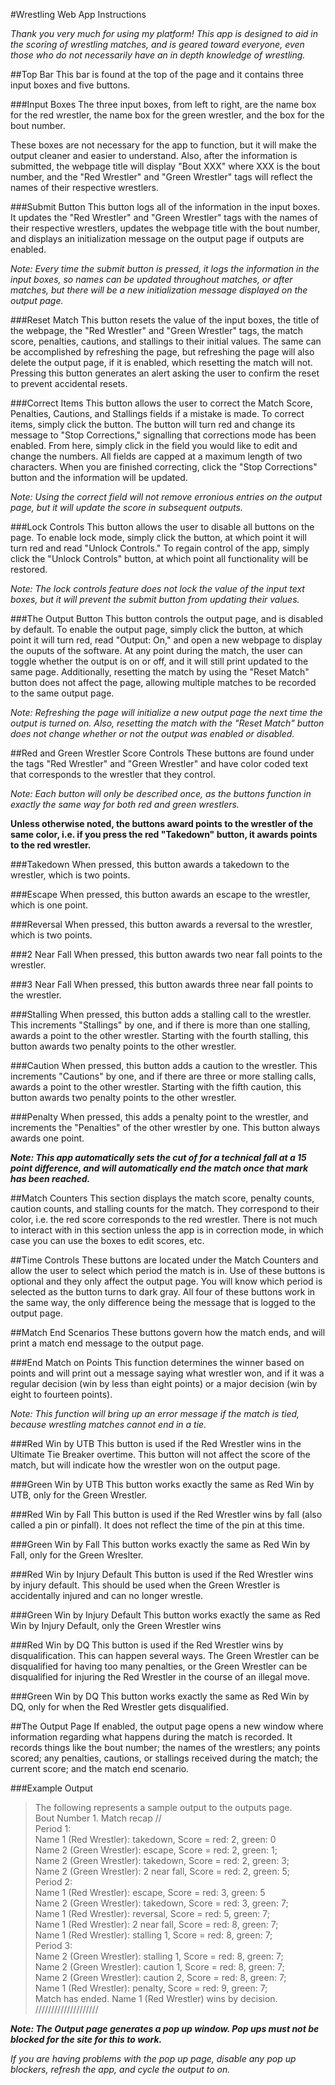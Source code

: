 #Wrestling Web App Instructions

*Thank you very much for using my platform! This app is designed to aid in the scoring of wrestling matches, and is geared toward everyone, even those who do not necessarily have an in depth knowledge of wrestling.*

##Top Bar
This bar is found at the top of the page and it contains three input boxes and five buttons. 

###Input Boxes
The three input boxes, from left to right, are the name box for the red wrestler, the name box for the green wrestler, and the box for the bout number.

These boxes are not necessary for the app to function, but it will make the output cleaner and easier to understand. Also, after the information is submitted, the webpage title will display "Bout XXX" where XXX is the bout number, and the "Red Wrestler" and "Green Wrestler" tags will reflect the names of their respective wrestlers.

###Submit Button
This button logs all of the information in the input boxes. It updates the "Red Wrestler" and "Green Wrestler" tags with the names of their respective wrestlers, updates the webpage title with the bout number, and displays an initialization message on the output page if outputs are enabled. 

*Note: Every time the submit button is pressed, it logs the information in the input boxes, so names can be updated throughout matches, or after matches, but there will be a new initialization message displayed on the output page.*

###Reset Match
This button resets the value of the input boxes, the title of the webpage, the "Red Wrestler" and "Green Wrestler" tags, the match score, penalties, cautions, and stallings to their initial values. The same can be accomplished by refreshing the page, but refreshing the page will also delete the output page, if it is enabled, which resetting the match will not. Pressing this button generates an alert asking the user to confirm the reset to prevent accidental resets.

###Correct Items
This button allows the user to correct the Match Score, Penalties, Cautions, and Stallings fields if a mistake is made. To correct items, simply click the button. The button will turn red and change its message to "Stop Corrections," signalling that corrections mode has been enabled. From here, simply click in the field you would like to edit and change the numbers. All fields are capped at a maximum length of two characters. When you are finished correcting, click the "Stop Corrections" button and the information will be updated.

*Note: Using the correct field will not remove erronious entries on the output page, but it will update the score in subsequent outputs.*

###Lock Controls
This button allows the user to disable all buttons on the page. To enable lock mode, simply click the button, at which point it will turn red and read "Unlock Controls." To regain control of the app, simply click the "Unlock Controls" button, at which point all functionality will be restored.

*Note: The lock controls feature does not lock the value of the input text boxes, but it will prevent the submit button from updating their values.*

###The Output Button
This button controls the output page, and is disabled by default. To enable the output page, simply click the button, at which point it will turn red, read "Output: On," and open a new webpage to display the ouputs of the software. At any point during the match, the user can toggle whether the output is on or off, and it will still print updated to the same page. Additionally, resetting the match by using the "Reset Match" button does not affect the page, allowing multiple matches to be recorded to the same output page.

*Note: Refreshing the page will initialize a new output page the next time the output is turned on. Also, resetting the match with the "Reset Match" button does not change whether or not the output was enabled or disabled.*


##Red and Green Wrestler Score Controls
These buttons are found under the tags "Red Wrestler" and "Green Wrestler" and have color coded text that corresponds to the wrestler that they control.

*Note: Each button will only be described once, as the buttons function in exactly the same way for both red and green wrestlers.*

**Unless otherwise noted, the buttons award points to the wrestler of the same color, i.e. if you press the red "Takedown" button, it awards points to the red wrestler.**

###Takedown
When pressed, this button awards a takedown to the wrestler, which is two points.

###Escape
When pressed, this button awards an escape to the wrestler, which is one point.

###Reversal
When pressed, this button awards a reversal to the wrestler, which is two points.

###2 Near Fall
When pressed, this button awards two near fall points to the wrestler.

###3 Near Fall
When pressed, this button awards three near fall points to the wrestler.

###Stalling
When pressed, this button adds a stalling call to the wrestler. This increments "Stallings" by one, and if there is more than one stalling, awards a point to the other wrestler. Starting with the fourth stalling, this button awards two penalty points to the other wrestler.

###Caution
When pressed, this button adds a caution to the wrestler. This increments "Cautions" by one, and if there are three or more stalling calls, awards a point to the other wrestler. Starting with the fifth caution, this button awards two penalty points to the other wrestler.

###Penalty
When pressed, this adds a penalty point to the wrestler, and increments the "Penalties" of the other wrestler by one. This button always awards one point.

*__Note: This app automatically sets the cut of for a technical fall at a 15 point difference, and will automatically end the match once that mark has been reached.__*

##Match Counters
This section displays the match score, penalty counts, caution counts, and stalling counts for the match. They correspond to their color, i.e. the red score corresponds to the red wrestler. There is not much to interact with in this section unless the app is in correction mode, in which case you can use the boxes to edit scores, etc. 

##Time Controls
These buttons are located under the Match Counters and allow the user to select which period the match is in. Use of these buttons is optional and they only affect the output page. You will know which period is selected as the button turns to dark gray. All four of these buttons work in the same way, the only difference being the message that is logged to the output page.

##Match End Scenarios
These buttons govern how the match ends, and will print a match end message to the output page. 

###End Match on Points
This function determines the winner based on points and will print out a message saying what wrestler won, and if it was a regular decision (win by less than eight points) or a major decision (win by eight to fourteen points). 

*Note: This function will bring up an error message if the match is tied, because wrestling matches cannot end in a tie.*

###Red Win by UTB
This button is used if the Red Wrestler wins in the Ultimate Tie Breaker overtime. This button will not affect the score of the match, but will indicate how the wrestler won on the output page. 

###Green Win by UTB
This button works exactly the same as Red Win by UTB, only for the Green Wrestler.

###Red Win by Fall
This button is used if the Red Wrestler wins by fall (also called a pin or pinfall). It does not reflect the time of the pin at this time. 

###Green Win by Fall
This button works exactly the same as Red Win by Fall, only for the Green Wreslter.

###Red Win by Injury Default
This button is used if the Red Wrestler wins by injury default. This should be used when the Green Wrestler is accidentally injured and can no longer wrestle.

###Green Win by Injury Default
This button works exactly the same as Red Win by Injury Default, only the Green Wrestler wins

###Red Win by DQ
This button is used if the Red Wrestler wins by disqualification. This can happen several ways. The Green Wrestler can be disqualified for having too many penalties, or the Green Wrestler can be disqualified for injuring the Red Wrestler in the course of an illegal move.

###Green Win by DQ
This button works exactly the same as Red Win by DQ, only for when the Red Wrestler gets disqualified.

##The Output Page
If enabled, the output page opens a new window where information regarding what happens during the match is recorded. It records things like the bout number; the names of the wrestlers; any points scored; any penalties, cautions, or stallings received during the match; the current score; and the match end scenario.

###Example Output
>The following represents a sample output to the outputs page.  
>Bout Number 1. Match recap //  
>Period 1:  
>Name 1 (Red Wrestler): takedown, Score = red: 2, green: 0   
>Name 2 (Green Wrestler): escape, Score = red: 2, green: 1;   
>Name 2 (Green Wrestler): takedown, Score = red: 2, green: 3;   
>Name 2 (Green Wrestler): 2 near fall, Score = red: 2, green: 5;   
>Period 2:  
>Name 1 (Red Wrestler): escape, Score = red: 3, green: 5   
>Name 2 (Green Wrestler): takedown, Score = red: 3, green: 7;   
>Name 1 (Red Wrestler): reversal, Score = red: 5, green: 7;   
>Name 1 (Red Wrestler): 2 near fall, Score = red: 8, green: 7;   
>Name 1 (Red Wrestler): stalling 1, Score = red: 8, green: 7;   
>Period 3:  
>Name 2 (Green Wrestler): stalling 1, Score = red: 8, green: 7;   
>Name 2 (Green Wrestler): caution 1, Score = red: 8, green: 7;   
>Name 2 (Green Wrestler): caution 2, Score = red: 8, green: 7;   
>Name 1 (Red Wrestler): penalty, Score = red: 9, green: 7;   
>Match has ended. Name 1 (Red Wrestler) wins by decision.  
>////////////////////  

*__Note: The Output page generates a pop up window. Pop ups must not be blocked for the site for this to work.__*  

*If you are having problems with the pop up page, disable any pop up blockers, refresh the app, and cycle the output to on.*